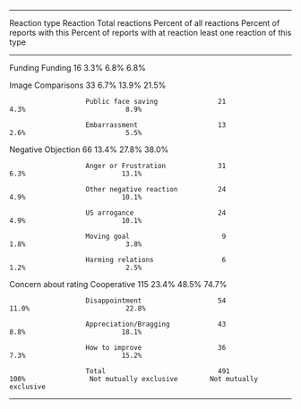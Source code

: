 
---------------------------------------------------------------------------------------------------------------------------------------------------------
Reaction type          Reaction                   Total reactions   Percent of all reactions   Percent of reports with this   Percent of reports with at 
                                                                                                         reaction             least one reaction of this 
                                                                                                                                         type            
---------------------- ------------------------- ----------------- -------------------------- ------------------------------ ----------------------------
Funding                Funding                          16                    3.3%                         6.8%                          6.8%            

Image                  Comparisons                      33                    6.7%                        13.9%                         21.5%            

                       Public face saving               21                    4.3%                         8.9%                                          

                       Embarrassment                    13                    2.6%                         5.5%                                          

Negative               Objection                        66                   13.4%                        27.8%                         38.0%            

                       Anger or Frustration             31                    6.3%                        13.1%                                          

                       Other negative reaction          24                    4.9%                        10.1%                                          

                       US arrogance                     24                    4.9%                        10.1%                                          

                       Moving goal                       9                    1.8%                         3.8%                                          

                       Harming relations                 6                    1.2%                         2.5%                                          

Concern about rating   Cooperative                      115                  23.4%                        48.5%                         74.7%            

                       Disappointment                   54                   11.0%                        22.8%                                          

                       Appreciation/Bragging            43                    8.8%                        18.1%                                          

                       How to improve                   36                    7.3%                        15.2%                                          

                       Total                            491                   100%                Not mutually exclusive        Not mutually exclusive   
---------------------------------------------------------------------------------------------------------------------------------------------------------

